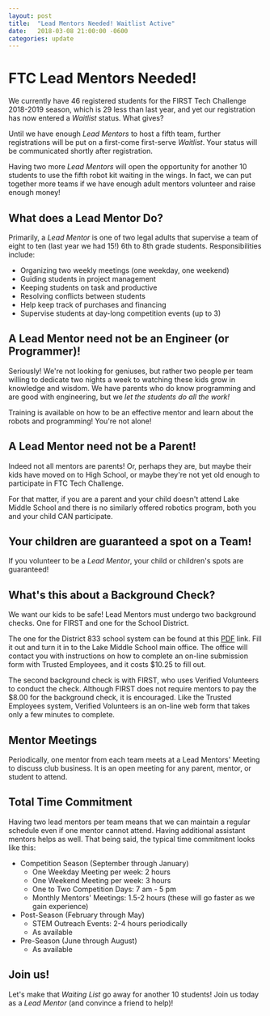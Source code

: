 ```yaml
---
layout: post
title:  "Lead Mentors Needed! Waitlist Active"
date:   2018-03-08 21:00:00 -0600
categories: update
---
```


# FTC Lead Mentors Needed! #

We currently have 46 registered students for the FIRST Tech Challenge 2018-2019
season, which is 29 less than last year, and yet our registration has now
entered a *Waitlist* status. What gives?

Until we have enough *Lead Mentors* to host a fifth team, further registrations
will be put on a first-come first-serve *Waitlist*. Your status will be
communicated shortly after registration.

Having two more *Lead Mentors* will open the opportunity for another 10 students
to use the fifth robot kit waiting in the wings. In fact, we can put together
more teams if we have enough adult mentors volunteer and raise enough money!

## What does a Lead Mentor Do? ##

Primarily, a *Lead Mentor* is one of two legal adults that supervise a team of
eight to ten (last year we had 15!) 6th to 8th grade students. Responsibilities
include:

  - Organizing two weekly meetings (one weekday, one weekend)
  - Guiding students in project management
  - Keeping students on task and productive
  - Resolving conflicts between students
  - Help keep track of purchases and financing
  - Supervise students at day-long competition events (up to 3)

## A Lead Mentor need not be an Engineer (or Programmer)! ##

Seriously! We're not looking for geniuses, but rather two people per team
willing to dedicate two nights a week to watching these kids grow in knowledge
and wisdom. We have parents who do know programming and are good with
engineering, but we *let the students do all the work!*

Training is available on how to be an effective mentor and learn about the
robots and programming! You're not alone!

## A Lead Mentor need not be a Parent! ##

Indeed not all mentors are parents! Or, perhaps they are, but maybe their kids
have moved on to High School, or maybe they're not yet old enough to participate
in FTC Tech Challenge.

For that matter, if you are a parent and your child doesn't attend Lake Middle
School and there is no similarly offered robotics program, both you and your
child CAN participate.

## Your children are guaranteed a spot on a Team! ##

If you volunteer to be a *Lead Mentor*, your child or children's spots are
guaranteed!

## What's this about a Background Check? ##

We want our kids to be safe! Lead Mentors must undergo two background checks.
One for FIRST and one for the School District.

The one for the District 833 school system can be found at this
[PDF](http://www.sowashco.org/files/department/communications/files/Volunteers/2016VolunteerApplicationForm.pdf)
link. Fill it out and turn it in to the Lake Middle School main office. The
office will contact you with instructions on how to complete an on-line
submission form with Trusted Employees, and it costs $10.25 to fill out.

The second background check is with FIRST, who uses Verified Volunteers to
conduct the check. Although FIRST does not require mentors to pay the $8.00 for
the background check, it is encouraged. Like the Trusted Employees system,
Verified Volunteers is an on-line web form that takes only a few minutes to
complete.

## Mentor Meetings ##

Periodically, one mentor from each team meets at a Lead Mentors' Meeting to
discuss club business. It is an open meeting for any parent, mentor, or student
to attend.

## Total Time Commitment ##

Having two lead mentors per team means that we can maintain a regular schedule
even if one mentor cannot attend. Having additional assistant mentors helps as
well. That being said, the typical time commitment looks like this:

  - Competition Season (September through January)
    - One Weekday Meeting per week: 2 hours
    - One Weekend Meeting per week: 3 hours
    - One to Two Competition Days: 7 am - 5 pm
    - Monthly Mentors' Meetings: 1.5-2 hours (these will go faster as we gain experience)
  - Post-Season (February through May)
    - STEM Outreach Events: 2-4 hours periodically
    - As available
  - Pre-Season (June through August)
    - As available
  
## Join us! ##

Let's make that *Waiting List* go away for another 10 students! Join us today as
a *Lead Mentor* (and convince a friend to help)!


